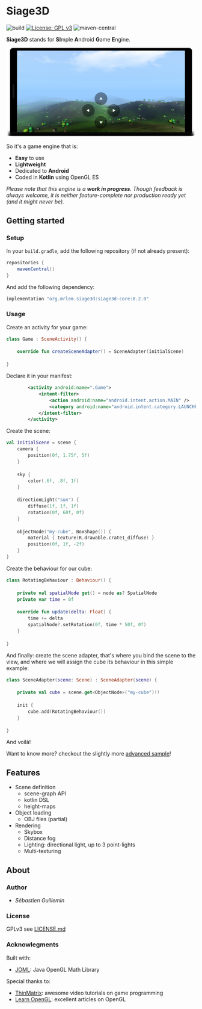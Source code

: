 # Siage3D
![build](https://github.com/mrlem/siage3d/workflows/build/badge.svg) [![License: GPL v3](https://img.shields.io/badge/License-GPLv3-blue.svg)](https://www.gnu.org/licenses/gpl-3.0) ![maven-central](https://img.shields.io/maven-central/v/org.mrlem.siage3d/siage3d-core)

**Siage3D** stands for **SI**mple **A**ndroid **G**ame **E**ngine.

![Screenshot](doc/readme-screenshot.png)

So it's a game engine that is:

* **Easy** to use
* **Lightweight**
* Dedicated to **Android**
* Coded in **Kotlin** using OpenGL ES

_Please note that this engine is a **work in progress**. Though feedback is always welcome, it is neither
feature-complete nor production ready yet (and it might never be)._

## Getting started

### Setup

In your `build.gradle`, add the following repository (if not already present):

```groovy
repositories {
    mavenCentral()
}
```

And add the following dependency:

```groovy
implementation "org.mrlem.siage3d:siage3d-core:0.2.0"
```

### Usage

Create an activity for your game:

```Kotlin
class Game : SceneActivity() {

    override fun createSceneAdapter() = SceneAdapter(initialScene)

}
```

Declare it in your manifest:

```xml
        <activity android:name=".Game">
            <intent-filter>
                <action android:name="android.intent.action.MAIN" />
                <category android:name="android.intent.category.LAUNCHER" />
            </intent-filter>
        </activity>
```

Create the scene:
```kotlin
val initialScene = scene {
    camera {
        position(0f, 1.75f, 5f)
    }

    sky {
        color(.6f, .8f, 1f)
    }

    directionLight("sun") {
        diffuse(1f, 1f, 1f)
        rotation(0f, 60f, 0f)
    }

    objectNode("my-cube", BoxShape()) {
        material { texture(R.drawable.crate1_diffuse) }
        position(0f, 1f, -2f)
    }
}
```

Create the behaviour for our cube:
```kotlin
class RotatingBehaviour : Behaviour() {

    private val spatialNode get() = node as? SpatialNode
    private var time = 0f

    override fun update(delta: Float) {
        time += delta
        spatialNode?.setRotation(0f, time * 50f, 0f)
    }

}
```

And finally: create the scene adapter, that's where you bind the scene to the view, and where we will assign the cube
its behaviour in this simple example:

```kotlin
class SceneAdapter(scene: Scene) : SceneAdapter(scene) {

    private val cube = scene.get<ObjectNode>("my-cube")!!

    init {
        cube.add(RotatingBehaviour())
    }

}
```

And voilà!

Want to know more? checkout the slightly more
[advanced sample](sample/src/main/java/org/mrlem/siage3d/sample/advanced/SceneAdapter.kt)!

## Features

* Scene definition
  - scene-graph API
  - kotlin DSL
  - height-maps
* Object loading
  - OBJ files (partial)
* Rendering
  - Skybox
  - Distance fog
  - Lighting: directional light, up to 3 point-lights
  - Multi-texturing

## About

### Author

* *Sébastien Guillemin*

### License

GPLv3 see [LICENSE.md](LICENSE.md)

### Acknowlegments

Built with:

* [JOML](https://github.com/JOML-CI/JOML): Java OpenGL Math Library

Special thanks to:

* [ThinMatrix](https://www.youtube.com/user/ThinMatrix): awesome video tutorials on game programming
* [Learn OpenGL](https://learnopengl.com): excellent articles on OpenGL
